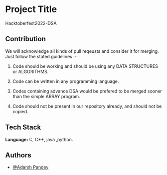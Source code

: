 
# Project Title

Hacktoberfest2022-DSA



## Contribution

We will acknowledge all kinds of pull reqeusts and consider it for 
merging. Just follow the stated guidelines :- 

1. Code should be working and should be using any DATA STRUCTURES or ALGORITHMS.

2. Code can be written in any programming language.

3. Codes containing advance DSA would be prefered to be merged sooner than the simple ARRAY program.

4. Code should not be present in our repository already, and should not be copied.


## Tech Stack

**Language:** C, C++, java ,python.





    
## Authors

- [@Adarsh Pandey](https://github.com/adarshpand3y)

